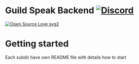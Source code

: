 # Guild Speak Backend [![Discord](https://discordapp.com/api/guilds/367325058353594378/embed.png)]()

[![Open Source Love svg2](https://badges.frapsoft.com/os/v2/open-source.svg?v=103)](https://github.com/ellerbrock/open-source-badges/)

# Getting started
Each subdir have own README file with details how to start
